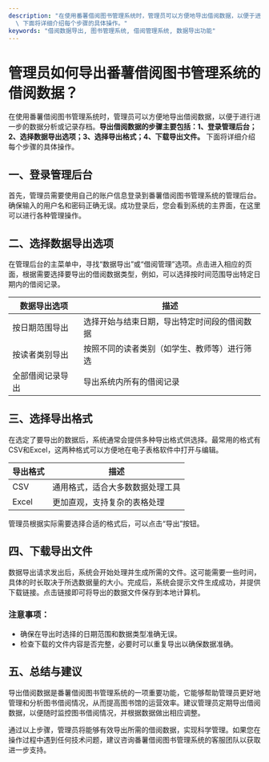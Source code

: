 ```yaml
---
description: "在使用番薯借阅图书管理系统时，管理员可以方便地导出借阅数据，以便于进行进一步的数据分析或记录存档。**导出借阅数据的步骤主要包括：1、登录管理后台；2、选择数据导出选项；3、选择导出格式；4、下载导出文件。**\
  \ 下面将详细介绍每个步骤的具体操作。"
keywords: "借阅数据导出, 图书管理系统, 借阅管理系统, 数据导出功能"
---
```

# 管理员如何导出番薯借阅图书管理系统的借阅数据？

在使用番薯借阅图书管理系统时，管理员可以方便地导出借阅数据，以便于进行进一步的数据分析或记录存档。**导出借阅数据的步骤主要包括：1、登录管理后台；2、选择数据导出选项；3、选择导出格式；4、下载导出文件。** 下面将详细介绍每个步骤的具体操作。

## 一、登录管理后台

首先，管理员需要使用自己的账户信息登录到番薯借阅图书管理系统的管理后台。确保输入的用户名和密码正确无误。成功登录后，您会看到系统的主界面，在这里可以进行各种管理操作。

## 二、选择数据导出选项

在管理后台的主菜单中，寻找“数据导出”或“借阅管理”选项。点击进入相应的页面，根据需要选择要导出的借阅数据类型，例如，可以选择按时间范围导出特定日期内的借阅记录。

| 数据导出选项              | 描述                                     |
|-----------------------|----------------------------------------|
| 按日期范围导出            | 选择开始与结束日期，导出特定时间段的借阅数据      |
| 按读者类别导出            | 按照不同的读者类别（如学生、教师等）进行筛选     |
| 全部借阅记录导出          | 导出系统内所有的借阅记录                       |

## 三、选择导出格式

在选定了要导出的数据后，系统通常会提供多种导出格式供选择。最常用的格式有CSV和Excel，这两种格式可以方便地在电子表格软件中打开与编辑。

| 导出格式  | 描述                                         |
|------|--------------------------------------------|
| CSV  | 通用格式，适合大多数数据处理工具                  |
| Excel| 更加直观，支持复杂的表格处理                        |

管理员根据实际需要选择合适的格式后，可以点击“导出”按钮。

## 四、下载导出文件

数据导出请求发出后，系统会开始处理并生成所需的文件。这可能需要一些时间，具体的时长取决于所选数据量的大小。完成后，系统会提示文件生成成功，并提供下载链接。点击链接即可将导出的数据文件保存到本地计算机。

### 注意事项：

- 确保在导出时选择的日期范围和数据类型准确无误。
- 检查下载的文件内容是否完整，必要时可以重复导出以确保数据准确。

## 五、总结与建议

导出借阅数据是番薯借阅图书管理系统的一项重要功能，它能够帮助管理员更好地管理和分析图书借阅情况，从而提高图书馆的运营效率。建议管理员定期导出借阅数据，以便随时监控图书借阅情况，并根据数据做出相应调整。

通过以上步骤，管理员将能够有效导出所需的借阅数据，实现科学管理。如果您在操作过程中遇到任何技术问题，建议咨询番薯借阅图书管理系统的客服团队以获取进一步支持。
